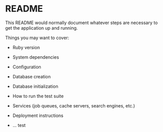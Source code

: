 # README

This README would normally document whatever steps are necessary to get the
application up and running.

Things you may want to cover:

* Ruby version

* System dependencies

* Configuration

* Database creation

* Database initialization

* How to run the test suite

* Services (job queues, cache servers, search engines, etc.)

* Deployment instructions

* ...
test




<!-- 

export const signUp = user => {
    return dispatch => {
        return fetch(`${baseUrl}/signup`, {
            method: "POST",
            headers: {
                "Content-Type": "application/json"
            },
            body: JSON.stringify(user)
        })
        .then(response => response.json())
        .then(user => {
            sessionStorage.setItem(user.id, user)
            dispatch({
                type: 'SET_USER',
                payload: user.current
            })
        })
    }
} -->

<!-- sessionStorage.getItem('user')
sessionStorage.removeItem('user')

if(sessionStorage.getItem('user')) return <component/> -->